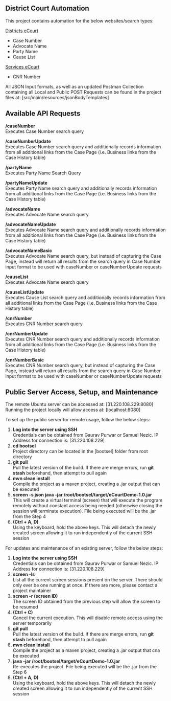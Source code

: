 District Court Automation
------------
This project contains automation for the below websites/search types:

[Districts eCourt](https://districts.ecourts.gov.in/)
- Case Number
- Advocate Name
- Party Name
- Cause List

[Services eCourt](https://services.ecourts.gov.in/ecourtindia_v6/)
- CNR Number

All JSON Input formats, as well as an updated Postman Collection containing all Local and Public POST Requests can be found in the project files at: [src/main/resources/jsonBodyTemplates]

Available API Requests
------------
**/caseNumber**\
Executes Case Number search query

**/caseNumberUpdate**\
Executes Case Number search query and additionally records information from all additional links from the Case Page (i.e. Business links from the Case History table)

**/partyName**\
Executes Party Name Search Query

**/partyNameUpdate**\
Executes Party Name search query and additionally records information from all additional links from the Case Page (i.e. Business links from the Case History table)

**/advocateName**\
Executes Advocate Name search query

**/advocateNameUpdate**\
Executes Advocate Name search query and additionally records information from all additional links from the Case Page (i.e. Business links from the Case History table)

**/advocateNameBasic**\
Executes Advocate Name search query, but instead of capturing the Case Page, instead will return all results from the search query in Case Number input format to be used with caseNumber or caseNumberUpdate requests

**/causeList**\
Executes Advocate Name search query

**/causeListUpdate**\
Executes Cause List search query and additionally records information from all additional links from the Case Page (i.e. Business links from the Case History table)

**/cnrNumber**\
Executes CNR Number search query

**/cnrNumberUpdate**\
Executes CNR Number search query and additionally records information from all additional links from the Case Page (i.e. Business links from the Case History table)

**/cnrNumberBasic**\
Executes CNR Number search query, but instead of capturing the Case Page, instead will return all results from the search query in Case Number input format to be used with caseNumber or caseNumberUpdate requests

Public Server Access, Setup, and Maintenance
------------
The remote Ubuntu server can be accessed at: [31.220.108.229:8080]\
Running the project locally will allow access at: [localhost:8080]

To set up the public server for remote usage, follow the below steps:
1. **Log into the server using SSH**\
Credentials can be obtained from Gaurav Purwar or Samuel Nezic. IP Address for connection is: [31.220.108.229]
2. **cd bootsel**\
Project directory can be located in the [bootsel] folder from root directory
3. **git pull**\
Pull the latest version of the build. If there are merge errors, run **git stash** beforehand, then attempt to pull again
4. **mvn clean install**\
Compile the project as a maven project, creating a .jar output that can be executed
5. **screen -s json java -jar /root/bootsel/target/eCourtDemo-1.0.jar**\
This will create a virtual terminal (screen) that will execute the program remotely without constant access being needed (otherwise closing the session will terminate execution). File being executed will be the .jar from the Step 4
6. **(Ctrl + A, D)**\
Using the keyboard, hold the above keys. This will detach the newly created screen allowing it to run independently of the current SSH session

For updates and maintenance of an existing server, follow the below steps:
1. **Log into the server using SSH**\
   Credentials can be obtained from Gaurav Purwar or Samuel Nezic. IP Address for connection is: [31.220.108.229]
2. **screen -ls**\
   List all the current screen sessions present on the server. There should only ever be one running at once. If there are more, please contact a project maintainer
3. **screen -r (screen ID)**\
   The screen ID obtained from the previous step will allow the screen to be resumed
4. **(Ctrl + C)**\
   Cancel the current execution. This will disable remote access using the server temporarily
5. **git pull**\
   Pull the latest version of the build. If there are merge errors, run **git stash** beforehand, then attempt to pull again
6. **mvn clean install**\
   Compile the project as a maven project, creating a .jar output that cna be executed
7. **java -jar /root/bootsel/target/eCourtDemo-1.0.jar**\
   Re-executes the project. File being executed will be the .jar from the Step 6
8. **(Ctrl + A, D)**\
   Using the keyboard, hold the above keys. This will detach the newly created screen allowing it to run independently of the current SSH session